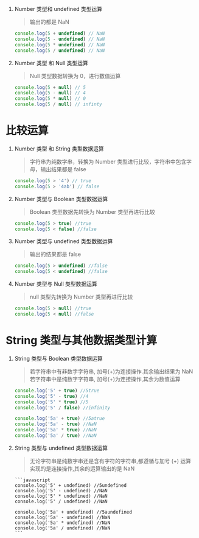 1. Number 类型和 undefined 类型运算

   > 输出的都是 NaN

   ```javascript
   console.log(5 + undefined) // NaN
   console.log(5 - undefined) // NaN
   console.log(5 * undefined) // NaN
   console.log(5 / undefined) // NaN
   ```

2. Number 类型 和 Null 类型运算

   > Null 类型数据转换为 0，进行数值运算

   ```javascript
   console.log(5 + null) // 5
   console.log(5 - null) // 4
   console.log(5 * null) // 0
   console.log(5 / null) // infinty
   ```

# 比较运算

1.  Number 类型 和 String 类型数据运算
    > 字符串为纯数字串，转换为 Number 类型进行比较，字符串中包含字母，输出结果都是 false
    ```javascript
    console.log(5 > '4') // true
    console.log(5 > '4ab') // false
    ```
2.  Number 类型与 Boolean 类型数据运算

    > Boolean 类型数据先转换为 Number 类型再进行比较

    ```javascript
    console.log(5 > true) //true
    console.log(5 < false) //false
    ```

3.  Number 类型与 undefined 类型数据运算
    > 输出的结果都是 false
    ```javascript
    console.log(5 > undefined) //false
    console.log(5 < undefined) //false
    ```
4.  Number 类型与 Null 类型数据运算

    > null 类型先转换为 Number 类型再进行比较

    ```javascript
    console.log(5 > null) //true
    console.log(5 < null) //false
    ```

# String 类型与其他数据类型计算

1.  String 类型与 Boolean 类型数据运算

    > 若字符串中有非数字字符串, 加号(+)为连接操作.其余输出结果为 NaN
    > 若字符串中是纯数字字符串, 加号(+)为连接操作,其余为数值运算

    ```javascript
    console.log('5' + true) //5true
    console.log('5' - true) //4
    console.log('5' * true) //5
    console.log('5' / false) //infinity

    console.log('5a' + true) //5atrue
    console.log('5a' - true) //NaN
    console.log('5a' * true) //NaN
    console.log('5a' / true) //NaN
    ```

2.  String 类型与 undefined 类型数据运算

    > 无论字符串是纯数字串还是含有字符的字符串,都遵循与加号 (+) 运算
    > 实现的是连接操作,其余的运算输出的是 NaN

        ```javascript
        console.log('5' + undefined) //5undefined
        console.log('5' - undefined) //NaN
        console.log('5' * undefined) //NaN
        console.log('5' / undefined) //NaN

        console.log('5a' + undefined) //5aundefined
        console.log('5a' - undefined) //NaN
        console.log('5a' * undefined) //NaN
        console.log('5a' / undefined) //NaN
        ```
